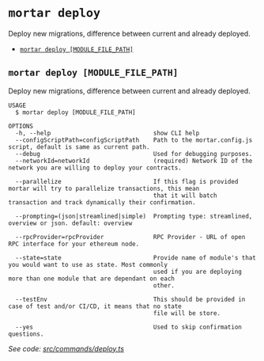 `mortar deploy`
===============

Deploy new migrations, difference between current and already deployed.

* [`mortar deploy [MODULE_FILE_PATH]`](#mortar-deploy-module_file_path)

## `mortar deploy [MODULE_FILE_PATH]`

Deploy new migrations, difference between current and already deployed.

```
USAGE
  $ mortar deploy [MODULE_FILE_PATH]

OPTIONS
  -h, --help                             show CLI help
  --configScriptPath=configScriptPath    Path to the mortar.config.js script, default is same as current path.
  --debug                                Used for debugging purposes.
  --networkId=networkId                  (required) Network ID of the network you are willing to deploy your contracts.

  --parallelize                          If this flag is provided mortar will try to parallelize transactions, this mean
                                         that it will batch transaction and track dynamically their confirmation.

  --prompting=(json|streamlined|simple)  Prompting type: streamlined, overview or json. default: overview

  --rpcProvider=rpcProvider              RPC Provider - URL of open RPC interface for your ethereum node.

  --state=state                          Provide name of module's that you would want to use as state. Most commonly
                                         used if you are deploying more than one module that are dependant on each
                                         other.

  --testEnv                              This should be provided in case of test and/or CI/CD, it means that no state
                                         file will be store.

  --yes                                  Used to skip confirmation questions.
```

_See code: [src/commands/deploy.ts](https://github.com/Tenderly/mortar-tenderly/blob/main/src/commands/deploy.ts)_
